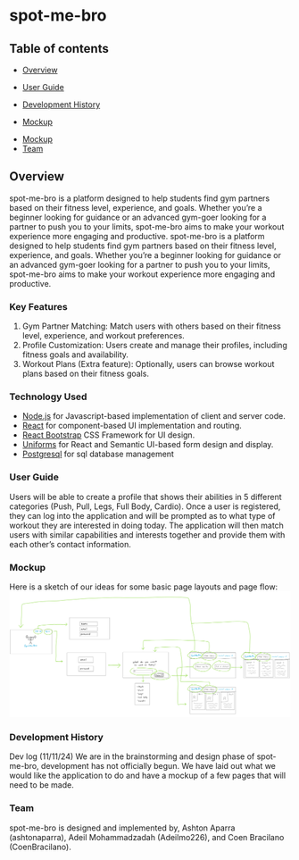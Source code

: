 # spot-me-bro

## Table of contents
<!-- Commented out items are ones used in bowfolios that we currently do not have the capabilities to complete with
the current version of the project (11/11/24) -->
<!-- Commented out items are ones used in bowfolios that we currently do not have the capabilities to complete with
the current version of the project (11/11/24) -->
* [Overview](#overview)
<!-- * [Deployment](#deployment) -->
<!-- * [Deployment](#deployment) -->
* [User Guide](#user-guide)
<!-- * [Community Feedback](#community-feedback) -->
<!-- * [Developer Guide](#developer-guide) -->
<!-- * [Community Feedback](#community-feedback) -->
<!-- * [Developer Guide](#developer-guide) -->
* [Development History](#development-history)
<!-- * [Continuous Integration](#continuous-integration) -->
<!-- * [Walkthrough videos](#walkthrough-videos) -->
<!-- * [Example enhancements](#example-enhancements) -->
* [Mockup](#mockup)

  
<!-- * [Continuous Integration](#continuous-integration) -->
<!-- * [Walkthrough videos](#walkthrough-videos) -->
<!-- * [Example enhancements](#example-enhancements) -->
* [Mockup](#mockup)
* [Team](#team)

## Overview

spot-me-bro is a platform designed to help students find gym partners based on their fitness level, experience, and goals. Whether you’re a beginner looking for guidance or an advanced gym-goer looking for a partner to push you to your limits, spot-me-bro aims to make your workout experience more engaging and productive.
spot-me-bro is a platform designed to help students find gym partners based on their fitness level, experience, and goals. Whether you’re a beginner looking for guidance or an advanced gym-goer looking for a partner to push you to your limits, spot-me-bro aims to make your workout experience more engaging and productive.

### Key Features

1. Gym Partner Matching: Match users with others based on their fitness level, experience, and workout preferences.
2. Profile Customization: Users create and manage their profiles, including fitness goals and availability.
3. Workout Plans (Extra feature): Optionally, users can browse workout plans based on their fitness goals.


### Technology Used

* [Node.js](https://www.nodejs.com/) for Javascript-based implementation of client and server code.
* [React](https://reactjs.org/) for component-based UI implementation and routing.
* [React Bootstrap](https://react-bootstrap.github.io/) CSS Framework for UI design.
* [Uniforms](https://uniforms.tools/) for React and Semantic UI-based form design and display.
* [Postgresql](https://www.postgresql.org/) for sql database management

### User Guide
Users will be able to create a profile that shows their abilities in 5 different categories (Push, Pull, Legs, Full Body, Cardio). Once a user is registered, they can log into the application and will be prompted as to what type of workout they are interested in doing today. The application will then match users with similar capabilities and interests together and provide them with each other’s contact information.

### Mockup
Here is a sketch of our ideas for some basic page layouts and page flow:
![](images/mockupfinal.webp)

### Development History
Dev log (11/11/24)
We are in the brainstorming and design phase of spot-me-bro, development has not officially begun. We have laid out what we would like the application to do and have a mockup of a few pages that will need to be made.

### Team
spot-me-bro is designed and implemented by, Ashton Aparra (ashtonaparra), Adeil Mohammadzadah (Adeilmo226), and Coen Bracilano (CoenBracilano).
